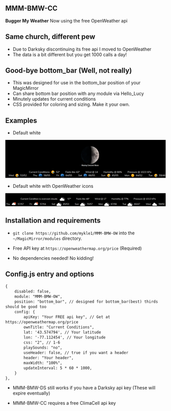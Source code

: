 ## MMM-BMW-CC

**Bugger My Weather**  Now using the free OpenWeather api

## Same church, different pew

* Due to Darksky discontinuing its free api I moved to OpenWeather
* The data is a bit different but you get 1000 calls a day!

## Good-bye bottom_bar (Well, not really)

* This was designed for use in the bottom_bar position of your MagicMirror
* Can share bottom bar position with any module via Hello_Lucy
* Minutely updates for current conditions
* CSS provided for coloring and sizing. Make it your own.

## Examples

* Default white

![](images/1.png)

* Default white with OpenWeather icons

![](images/2.png)

## Installation and requirements

* `git clone https://github.com/mykle1/MMM-BMW-OW` into the `~/MagicMirror/modules` directory.

* Free API key at `https://openweathermap.org/price` (Required)

* No dependencies needed! No kidding!

## Config.js entry and options

```
{
    disabled: false,
    module: "MMM-BMW-OW",
    position: "bottom_bar", // designed for bottom_bar(best) thirds should be good too
    config: {
        apiKey: "Your FREE api key", // Get at https://openweathermap.org/price
        ownTitle: "Current Conditions",
        lat: '43.574794', // Your latitude
        lon: '-77.112454', // Your longitude
        css: "2", // 1-6
        playSounds: "no",
        useHeader: false, // true if you want a header
        header: "Your header",
        maxWidth: "100%",
        updateInterval: 5 * 60 * 1000,
    }
},
```

* MMM-BMW-DS still works if you have a Darksky api key (These will expire eventually)

* MMM-BMW-CC requires a free ClimaCell api key
